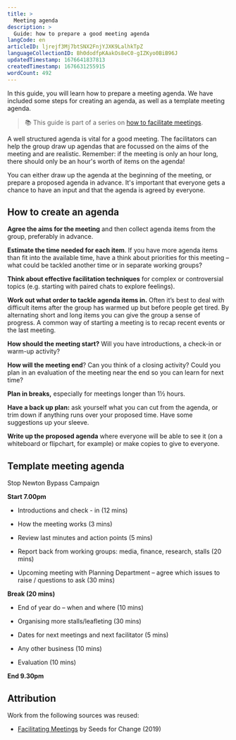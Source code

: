 ```yaml
---
title: >
  Meeting agenda
description: >
  Guide: how to prepare a good meeting agenda
langCode: en
articleID: ljrejf3Mj7btSNX2FnjYJXK9LalhkTpZ
languageCollectionID: Bh0dodfpKAakOs8eC0-gIZKyo0BiB96J
updatedTimestamp: 1676641837813
createdTimestamp: 1676631255915
wordCount: 492
---
```


In this guide, you will learn how to prepare a meeting agenda. We have included some steps for creating an agenda, as well as a template meeting agenda.

> 📚 This guide is part of a series on [how to facilitate meetings](/organising/facilitating).

A well structured agenda is vital for a good meeting. The facilitators can help the group draw up agendas that are focussed on the aims of the meeting and are realistic. Remember: if the meeting is only an hour long, there should only be an hour's worth of items on the agenda!

You can either draw up the agenda at the beginning of the meeting, or prepare a proposed agenda in advance. It's important that everyone gets a chance to have an input and that the agenda is agreed by everyone.

## **How to create an agenda**

**Agree the aims for the meeting** and then collect agenda items from the group, preferably in advance.

**Estimate the time needed for each item**. If you have more agenda items than fit into the available time, have a think about priorities for this meeting – what could be tackled another time or in separate working groups?

**Think about effective facilitation techniques** for complex or controversial topics (e.g. starting with paired chats to explore feelings).

**Work out what order to tackle agenda items in.** Often it’s best to deal with difficult items after the group has warmed up but before people get tired. By alternating short and long items you can give the group a sense of progress. A common way of starting a meeting is to recap recent events or the last meeting.

**How should the meeting start?** Will you have introductions, a check-in or warm-up activity?

**How will the meeting end**? Can you think of a closing activity? Could you plan in an evaluation of the meeting near the end so you can learn for next time?

**Plan in breaks,** especially for meetings longer than 1½ hours.

**Have a back up plan:** ask yourself what you can cut from the agenda, or trim down if anything runs over your proposed time. Have some suggestions up your sleeve.

**Write up the proposed agenda** where everyone will be able to see it (on a white­board or flipchart, for example) or make copies to give to everyone.

## Template **meeting agenda**

Stop Newton Bypass Campaign

**Start 7.00pm**

-   Introductions and check - in (12 mins)
    
-   How the meeting works (3 mins)
    
-   Review last minutes and action points (5 mins)
    
-   Report back from working groups: media, finance, research, stalls (20 mins)
    
-   Upcoming meeting with Planning Department – agree which issues to raise / questions to ask (30 mins)
    

**Break (20 mins)**

-   End of year do – when and where (10 mins)
    
-   Organising more stalls/leafleting (30 mins)
    
-   Dates for next meetings and next facilitator (5 mins)
    
-   Any other business (10 mins)
    
-   Evaluation (10 mins)
    

**End 9.30pm**

## Attribution

Work from the following sources was reused:

-   [Facilitating Meetings](https://www.seedsforchange.org.uk/facilitationmeeting?utm_source=activisthandbook.org) by Seeds for Change (2019)